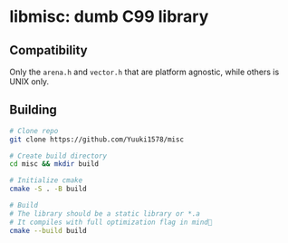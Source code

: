 # libmisc: dumb C99 library

## Compatibility
Only the `arena.h` and `vector.h` that are platform agnostic,
while others is UNIX only.

## Building
```bash
# Clone repo
git clone https://github.com/Yuuki1578/misc

# Create build directory
cd misc && mkdir build

# Initialize cmake
cmake -S . -B build

# Build
# The library should be a static library or *.a
# It compiles with full optimization flag in mind🥳
cmake --build build
```
